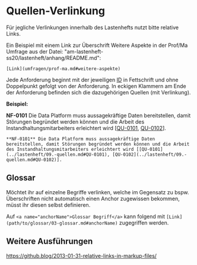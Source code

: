 # Quellen-Verlinkung

Für jegliche Verlinkungen innerhalb des Lastenhefts nutzt bitte relative Links.

Ein Beispiel mit einem Link zur Überschrift Weitere Aspekte in der Prof/Ma Umfrage aus der Datei: "am-lastenheft-ss20/lastenheft/anhang/README.md":

`[Link](umfragen/prof-ma.md#weitere-aspekte)`

Jede Anforderung beginnt mit der jeweiligen [ID](https://github.com/pschm/am-lastenheft-ss20/blob/master/muster/id-vergabe.md) in Fettschrift und ohne Doppelpunkt gefolgt von der Anforderung. In eckigen Klammern am Ende der Anforderung befinden sich die dazugehörigen Quellen (mit Verlinkung).

**Beispiel:**

**NF-0101** Die Data Platform muss aussagekräftige Daten bereitstellen, damit Störungen begründet werden können und die Arbeit des Instandhaltungsmitarbeiters erleichtert wird [[QU-0101](../lastenheft/09.-quellen.md#QU-0101), [QU-0102](../lastenheft/09.-quellen.md#QU-0102)].

`**NF-0101** Die Data Platform muss aussagekräftige Daten bereitstellen, damit Störungen begründet werden können und die Arbeit des Instandhaltungsmitarbeiters erleichtert wird [[QU-0101](../lastenheft/09.-quellen.md#QU-0101), [QU-0102](../lastenheft/09.-quellen.md#QU-0102)].`



## Glossar
Möchtet ihr auf einzelne Begriffe verlinken, welche im Gegensatz zu bspw. Überschriften nicht automatisch einen Anchor zugewissen bekommen, müsst ihr diesen selbst definieren.

Auf `<a name="anchorName">Glossar Begriff</a>` kann folgend mit `[Link](path/to/glossar/03-glossar.md#anchorName)` zugegriffen werden.

## Weitere Ausführungen
https://github.blog/2013-01-31-relative-links-in-markup-files/
